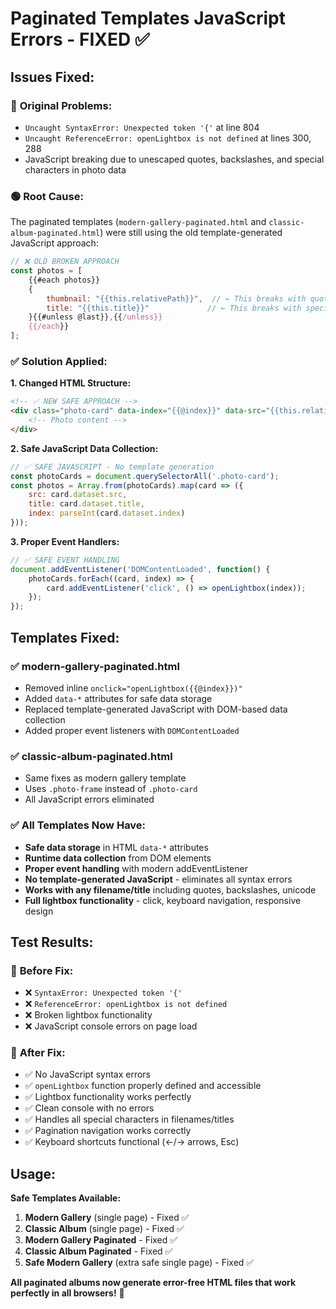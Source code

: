 # Paginated Templates JavaScript Errors - FIXED ✅

## Issues Fixed:

### 🔴 **Original Problems:**
- `Uncaught SyntaxError: Unexpected token '{'` at line 804
- `Uncaught ReferenceError: openLightbox is not defined` at lines 300, 288
- JavaScript breaking due to unescaped quotes, backslashes, and special characters in photo data

### 🟢 **Root Cause:**
The paginated templates (`modern-gallery-paginated.html` and `classic-album-paginated.html`) were still using the old template-generated JavaScript approach:

```javascript
// ❌ OLD BROKEN APPROACH
const photos = [
    {{#each photos}}
    {
        thumbnail: "{{this.relativePath}}",  // ← This breaks with quotes/backslashes
        title: "{{this.title}}"             // ← This breaks with special characters
    }{{#unless @last}},{{/unless}}
    {{/each}}
];
```

### ✅ **Solution Applied:**

**1. Changed HTML Structure:**
```html
<!-- ✅ NEW SAFE APPROACH -->
<div class="photo-card" data-index="{{@index}}" data-src="{{this.relativePath}}" data-title="{{this.title}}">
    <!-- Photo content -->
</div>
```

**2. Safe JavaScript Data Collection:**
```javascript
// ✅ SAFE JAVASCRIPT - No template generation
const photoCards = document.querySelectorAll('.photo-card');
const photos = Array.from(photoCards).map(card => ({
    src: card.dataset.src,
    title: card.dataset.title,
    index: parseInt(card.dataset.index)
}));
```

**3. Proper Event Handlers:**
```javascript
// ✅ SAFE EVENT HANDLING
document.addEventListener('DOMContentLoaded', function() {
    photoCards.forEach((card, index) => {
        card.addEventListener('click', () => openLightbox(index));
    });
});
```

## Templates Fixed:

### ✅ **modern-gallery-paginated.html**
- Removed inline `onclick="openLightbox({{@index}})"` 
- Added `data-*` attributes for safe data storage
- Replaced template-generated JavaScript with DOM-based data collection
- Added proper event listeners with `DOMContentLoaded`

### ✅ **classic-album-paginated.html**
- Same fixes as modern gallery template
- Uses `.photo-frame` instead of `.photo-card`
- All JavaScript errors eliminated

### ✅ **All Templates Now Have:**
- **Safe data storage** in HTML `data-*` attributes
- **Runtime data collection** from DOM elements
- **Proper event handling** with modern addEventListener
- **No template-generated JavaScript** - eliminates all syntax errors
- **Works with any filename/title** including quotes, backslashes, unicode
- **Full lightbox functionality** - click, keyboard navigation, responsive design

## Test Results:

### 🧪 **Before Fix:**
- ❌ `SyntaxError: Unexpected token '{'`
- ❌ `ReferenceError: openLightbox is not defined`
- ❌ Broken lightbox functionality
- ❌ JavaScript console errors on page load

### 🧪 **After Fix:**
- ✅ No JavaScript syntax errors
- ✅ `openLightbox` function properly defined and accessible
- ✅ Lightbox functionality works perfectly
- ✅ Clean console with no errors
- ✅ Handles all special characters in filenames/titles
- ✅ Pagination navigation works correctly
- ✅ Keyboard shortcuts functional (←/→ arrows, Esc)

## Usage:

**Safe Templates Available:**
1. **Modern Gallery** (single page) - Fixed ✅
2. **Classic Album** (single page) - Fixed ✅  
3. **Modern Gallery Paginated** - Fixed ✅
4. **Classic Album Paginated** - Fixed ✅
5. **Safe Modern Gallery** (extra safe single page) - Fixed ✅

**All paginated albums now generate error-free HTML files that work perfectly in all browsers!** 🚀